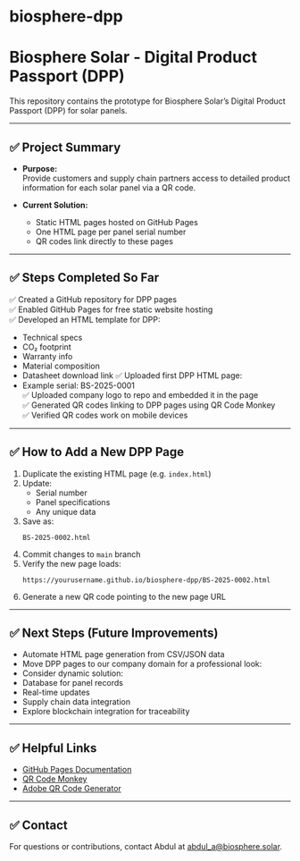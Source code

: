 # biosphere-dpp

# Biosphere Solar - Digital Product Passport (DPP)

This repository contains the prototype for Biosphere Solar’s Digital Product Passport (DPP) for solar panels.

---

## ✅ Project Summary

- **Purpose:**  
  Provide customers and supply chain partners access to detailed product information for each solar panel via a QR code.

- **Current Solution:**  
  - Static HTML pages hosted on GitHub Pages
  - One HTML page per panel serial number
  - QR codes link directly to these pages

---

## ✅ Steps Completed So Far

✅ Created a GitHub repository for DPP pages  
✅ Enabled GitHub Pages for free static website hosting  
✅ Developed an HTML template for DPP:
  - Technical specs
  - CO₂ footprint
  - Warranty info
  - Material composition
  - Datasheet download link
✅ Uploaded first DPP HTML page:
  - Example serial: BS-2025-0001  
✅ Uploaded company logo to repo and embedded it in the page  
✅ Generated QR codes linking to DPP pages using QR Code Monkey  
✅ Verified QR codes work on mobile devices

---

## ✅ How to Add a New DPP Page

1. Duplicate the existing HTML page (e.g. `index.html`)  
2. Update:
    - Serial number
    - Panel specifications
    - Any unique data
3. Save as:
    ```
    BS-2025-0002.html
    ```
4. Commit changes to `main` branch
5. Verify the new page loads:
    ```
    https://yourusername.github.io/biosphere-dpp/BS-2025-0002.html
    ```
6. Generate a new QR code pointing to the new page URL

---

## ✅ Next Steps (Future Improvements)

- Automate HTML page generation from CSV/JSON data
- Move DPP pages to our company domain for a professional look:
- Consider dynamic solution:
- Database for panel records
- Real-time updates
- Supply chain data integration
- Explore blockchain integration for traceability

---

## ✅ Helpful Links

- [GitHub Pages Documentation](https://docs.github.com/en/pages)
- [QR Code Monkey](https://www.qrcode-monkey.com)
- [Adobe QR Code Generator](https://www.adobe.com/express/feature/image/qr-code-generator)

---

## ✅ Contact

For questions or contributions, contact Abdul at abdul_a@biosphere.solar.

